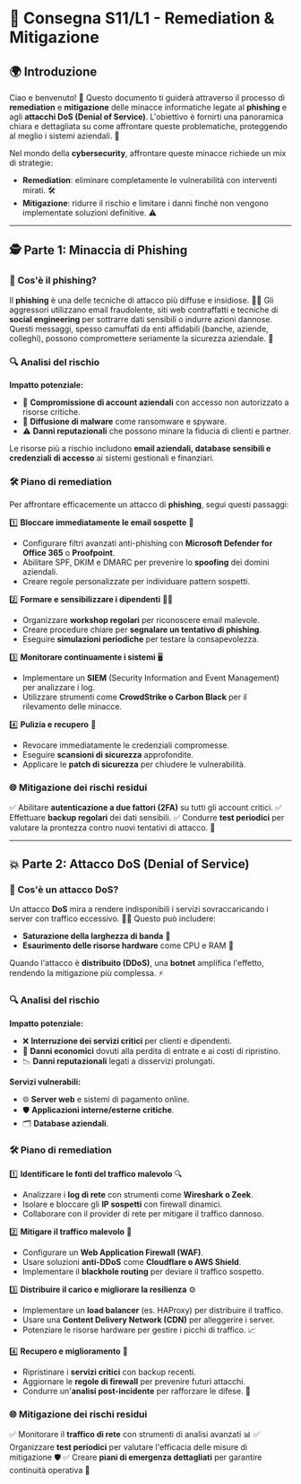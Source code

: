 # 📖 Consegna S11/L1 - Remediation & Mitigazione

## 🌍 Introduzione
Ciao e benvenuto! 🚀 Questo documento ti guiderà attraverso il processo di **remediation** e **mitigazione** delle minacce informatiche legate al **phishing** e agli **attacchi DoS (Denial of Service)**. L'obiettivo è fornirti una panoramica chiara e dettagliata su come affrontare queste problematiche, proteggendo al meglio i sistemi aziendali. 🔐

Nel mondo della **cybersecurity**, affrontare queste minacce richiede un mix di strategie:
- **Remediation**: eliminare completamente le vulnerabilità con interventi mirati. 🛠️
- **Mitigazione**: ridurre il rischio e limitare i danni finché non vengono implementate soluzioni definitive. ⚠️

---
## 🕵️ Parte 1: Minaccia di Phishing

### 📌 Cos'è il phishing?
Il **phishing** è una delle tecniche di attacco più diffuse e insidiose. 🕵️‍♂️ Gli aggressori utilizzano email fraudolente, siti web contraffatti e tecniche di **social engineering** per sottrarre dati sensibili o indurre azioni dannose. Questi messaggi, spesso camuffati da enti affidabili (banche, aziende, colleghi), possono compromettere seriamente la sicurezza aziendale. 🚨

### 🔍 Analisi del rischio
**Impatto potenziale:**
- 🏢 **Compromissione di account aziendali** con accesso non autorizzato a risorse critiche.
- 🦠 **Diffusione di malware** come ransomware e spyware.
- ⚠️ **Danni reputazionali** che possono minare la fiducia di clienti e partner.

Le risorse più a rischio includono **email aziendali, database sensibili e credenziali di accesso** ai sistemi gestionali e finanziari.

### 🛠 Piano di remediation
Per affrontare efficacemente un attacco di **phishing**, segui questi passaggi:

1️⃣ **Bloccare immediatamente le email sospette** 📧
   - Configurare filtri avanzati anti-phishing con **Microsoft Defender for Office 365** o **Proofpoint**.
   - Abilitare SPF, DKIM e DMARC per prevenire lo **spoofing** dei domini aziendali.
   - Creare regole personalizzate per individuare pattern sospetti.

2️⃣ **Formare e sensibilizzare i dipendenti** 🧑‍🏫
   - Organizzare **workshop regolari** per riconoscere email malevole.
   - Creare procedure chiare per **segnalare un tentativo di phishing**.
   - Eseguire **simulazioni periodiche** per testare la consapevolezza.

3️⃣ **Monitorare continuamente i sistemi** 🖥️
   - Implementare un **SIEM** (Security Information and Event Management) per analizzare i log.
   - Utilizzare strumenti come **CrowdStrike o Carbon Black** per il rilevamento delle minacce.

4️⃣ **Pulizia e recupero** 🔄
   - Revocare immediatamente le credenziali compromesse.
   - Eseguire **scansioni di sicurezza** approfondite.
   - Applicare le **patch di sicurezza** per chiudere le vulnerabilità.

### 🌐 Mitigazione dei rischi residui
✅ Abilitare **autenticazione a due fattori (2FA)** su tutti gli account critici.
✅ Effettuare **backup regolari** dei dati sensibili.
✅ Condurre **test periodici** per valutare la prontezza contro nuovi tentativi di attacco. 🔄

---
## 💥 Parte 2: Attacco DoS (Denial of Service)

### 📌 Cos'è un attacco DoS?
Un attacco **DoS** mira a rendere indisponibili i servizi sovraccaricando i server con traffico eccessivo. 🏴‍☠️ Questo può includere:
- **Saturazione della larghezza di banda** 🚦
- **Esaurimento delle risorse hardware** come CPU e RAM 💾

Quando l'attacco è **distribuito (DDoS)**, una **botnet** amplifica l'effetto, rendendo la mitigazione più complessa. ⚡

### 🔍 Analisi del rischio

**Impatto potenziale:**
- ❌ **Interruzione dei servizi critici** per clienti e dipendenti.
- 💸 **Danni economici** dovuti alla perdita di entrate e ai costi di ripristino.
- 📉 **Danni reputazionali** legati a disservizi prolungati.

**Servizi vulnerabili:**
- 🌐 **Server web** e sistemi di pagamento online.
- 🛡️ **Applicazioni interne/esterne critiche**.
- 🗂️ **Database aziendali**.

### 🛠 Piano di remediation

1️⃣ **Identificare le fonti del traffico malevolo** 🔍
   - Analizzare i **log di rete** con strumenti come **Wireshark o Zeek**.
   - Isolare e bloccare gli **IP sospetti** con firewall dinamici.
   - Collaborare con il provider di rete per mitigare il traffico dannoso.

2️⃣ **Mitigare il traffico malevolo** 🚦
   - Configurare un **Web Application Firewall (WAF)**.
   - Usare soluzioni **anti-DDoS** come **Cloudflare o AWS Shield**.
   - Implementare il **blackhole routing** per deviare il traffico sospetto.

3️⃣ **Distribuire il carico e migliorare la resilienza** ⚙️
   - Implementare un **load balancer** (es. HAProxy) per distribuire il traffico.
   - Usare una **Content Delivery Network (CDN)** per alleggerire i server.
   - Potenziare le risorse hardware per gestire i picchi di traffico. 📈

4️⃣ **Recupero e miglioramento** 🔄
   - Ripristinare i **servizi critici** con backup recenti.
   - Aggiornare le **regole di firewall** per prevenire futuri attacchi.
   - Condurre un'**analisi post-incidente** per rafforzare le difese. 🏰

### 🌐 Mitigazione dei rischi residui
✅ Monitorare il **traffico di rete** con strumenti di analisi avanzati 📊
✅ Organizzare **test periodici** per valutare l'efficacia delle misure di mitigazione 🛡️
✅ Creare **piani di emergenza dettagliati** per garantire continuità operativa 🚀
